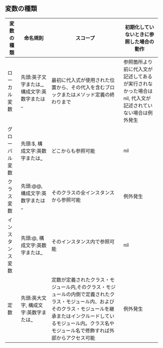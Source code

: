 ## 変数の種類

| 変数の種類 | 命名規則 | スコープ | 初期化していないときに参照した場合の動作 |
| --- | --- | --- | --- |
| ローカル変数 | 先頭:英子文字または_, 構成文字:英数字または_ | 最初に代入式が使用された位置から、その代入を含むブロックまたはメソッド定義の終わりまで | 参照箇所より前に代入文が記述してあるが実行されなかった場合はnil, 代入文が記述されていない場合は例外発生 |
| グローバル変数 | 先頭:$, 構成文字:英数字または_ | どこからも参照可能 | nil |
| クラス変数 | 先頭:@@, 構成文字:英数字または_ | そのクラスの全インスタンスから参照可能 | 例外発生 |
| インスタンス変数 | 先頭:@, 構成文字:英数字または_ | そのインスタンス内で参照可能 | nil |
| 定数 | 先頭:英大文字, 構成文字:英数字または_ | 定数が定義されたクラス・モジュール内,そのクラス・モジュールの内側で定義されたクラス・モジュール内、およびそのクラス・モジュールを継承またはインクルードしているモジュール内。クラス名やモジュール名で修飾すれば外部からアクセス可能 | 例外発生 |
